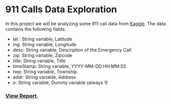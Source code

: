 
# 911 Calls Data Exploration

In this project we will be analyzing some 911 call data from [Kaggle](https://www.kaggle.com/mchirico/montcoalert). The data contains the following fields:

* lat : String variable, Latitude
* lng: String variable, Longitude
* desc: String variable, Description of the Emergency Call
* zip: String variable, Zipcode
* title: String variable, Title
* timeStamp: String variable, YYYY-MM-DD HH:MM:SS
* twp: String variable, Township
* addr: String variable, Address
* e: String variable, Dummy variable (always 1)

### [View Report](https://htmlpreview.github.io/?https://github.com/chaitanya6761/911-Call-Data-Analysis/blob/master/911%20Calls%20Data%20Analysis.html).
